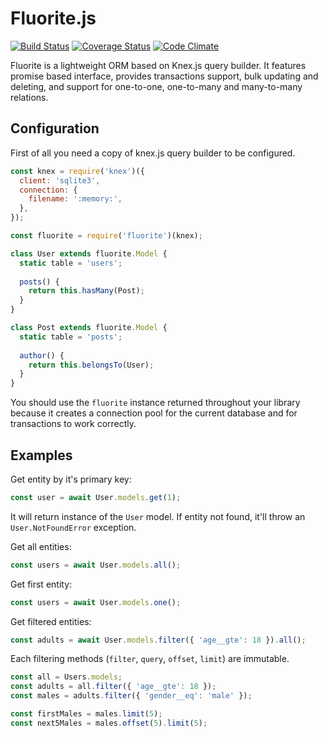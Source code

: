 # Fluorite.js
[![Build Status](https://travis-ci.org/pldin601/Fluorite.js.svg?branch=master)](https://travis-ci.org/pldin601/Fluorite.js)
[![Coverage Status](https://coveralls.io/repos/github/pldin601/Fluorite.js/badge.svg?branch=master)](https://coveralls.io/github/pldin601/Fluorite.js?branch=master)
[![Code Climate](https://codeclimate.com/github/pldin601/Fluorite.js/badges/gpa.svg)](https://codeclimate.com/github/pldin601/Fluorite.js)


Fluorite is a lightweight ORM based on Knex.js query builder.
It features promise based interface, provides transactions support,
bulk updating and deleting, and support for one-to-one, one-to-many and many-to-many relations.

## Configuration
First of all you need a copy of knex.js query builder to be configured.

```javascript
const knex = require('knex')({
  client: 'sqlite3',
  connection: {
    filename: ':memory:',
  },
}); 

const fluorite = require('fluorite')(knex);

class User extends fluorite.Model {
  static table = 'users';
  
  posts() {
    return this.hasMany(Post);
  }
}

class Post extends fluorite.Model {
  static table = 'posts';
  
  author() {
    return this.belongsTo(User);
  }
}
```

You should use the `fluorite` instance returned throughout your library
because it creates a connection pool for the current database and for
transactions to work correctly.

## Examples
Get entity by it's primary key:
```javascript
const user = await User.models.get(1);
```
It will return instance of the `User` model. 
If entity not found, it'll throw an `User.NotFoundError` exception.

Get all entities:
```javascript
const users = await User.models.all();
```

Get first entity:
```javascript
const users = await User.models.one();
```

Get filtered entities:
```javascript
const adults = await User.models.filter({ 'age__gte': 18 }).all();
```

Each filtering methods (`filter`, `query`, `offset`, `limit`) are immutable.
```javascript
const all = Users.models;
const adults = all.filter({ 'age__gte': 18 });
const males = adults.filter({ 'gender__eq': 'male' });

const firstMales = males.limit(5);
const next5Males = males.offset(5).limit(5);
```
